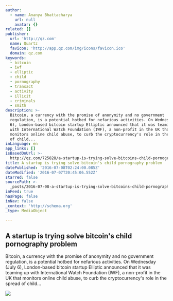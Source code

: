 ```yaml
---
author:
  - name: Ananya Bhattacharya
    url: null
    avatar: {}
related: []
publisher:
  url: 'http://qz.com'
  name: Quartz
  favicon: 'http://app.qz.com/img/icons/favicon.ico'
  domain: qz.com
keywords:
  - bitcoin
  - iwf
  - elliptic
  - child
  - pornography
  - transact
  - activity
  - illicit
  - criminals
  - smith
description: >-
  Bitcoin, a currency with the promise of anonymity and no government
  regulation, is a potential hotbed for nefarious activities. On Wednesday (July
  6), London-based bitcoin startup Elliptic announced that it was teaming up
  with International Watch Foundation (IWF), a non-profit in the UK that
  monitors online child abuse, to curb the cryptocurrency's role in the spread
  of child...
inLanguage: en
app_links: []
isBasedOnUrl: >-
  http://qz.com/725828/a-startup-is-trying-solve-bitcoins-child-pornography-problem/
title: A startup is trying solve bitcoin's child pornography problem
datePublished: '2016-07-08T02:24:00.085Z'
dateModified: '2016-07-07T20:45:06.552Z'
starred: false
sourcePath: >-
  _posts/2016-07-08-a-startup-is-trying-solve-bitcoins-child-pornography-proble.md
inFeed: true
hasPage: false
inNav: false
_context: 'http://schema.org'
_type: MediaObject

---
```

<article style=""><h1>A startup is trying solve bitcoin's child pornography problem</h1><p>Bitcoin, a currency with the promise of anonymity and no government regulation, is a potential hotbed for nefarious activities. On Wednesday (July 6), London-based bitcoin startup Elliptic announced that it was teaming up with International Watch Foundation (IWF), a non-profit in the UK that monitors online child abuse, to curb the cryptocurrency's role in the spread of child...</p><img src="https://i1.wp.com/qzprod.files.wordpress.com/2016/07/bitcoinellipticiwfchildporn.jpeg?fit=440%2C330&amp;quality=80&amp;strip=all&amp;ssl=1" /></article>